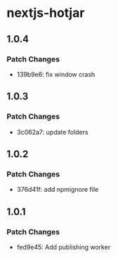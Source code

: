 # nextjs-hotjar

## 1.0.4

### Patch Changes

- 139b9e6: fix window crash

## 1.0.3

### Patch Changes

- 3c062a7: update folders

## 1.0.2

### Patch Changes

- 376d41f: add npmignore file

## 1.0.1

### Patch Changes

- fed9e45: Add publishing worker
